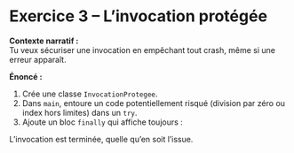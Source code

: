 # Exercice 3 – L’invocation protégée

**Contexte narratif :**  
Tu veux sécuriser une invocation en empêchant tout crash, même si une erreur apparaît.

**Énoncé :**  
1. Crée une classe `InvocationProtegee`.  
2. Dans `main`, entoure un code potentiellement risqué (division par zéro ou index hors limites) dans un `try`.  
3. Ajoute un bloc `finally` qui affiche toujours :  

L’invocation est terminée, quelle qu’en soit l’issue.
